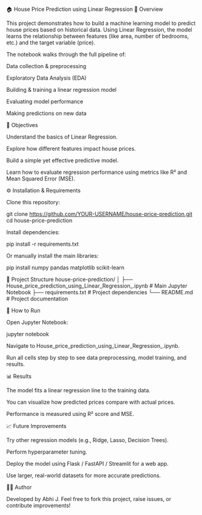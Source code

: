 🏠 House Price Prediction using Linear Regression
📌 Overview

This project demonstrates how to build a machine learning model to predict house prices based on historical data. Using Linear Regression, the model learns the relationship between features (like area, number of bedrooms, etc.) and the target variable (price).

The notebook walks through the full pipeline of:

Data collection & preprocessing

Exploratory Data Analysis (EDA)

Building & training a linear regression model

Evaluating model performance

Making predictions on new data

🎯 Objectives

Understand the basics of Linear Regression.

Explore how different features impact house prices.

Build a simple yet effective predictive model.

Learn how to evaluate regression performance using metrics like R² and Mean Squared Error (MSE).

⚙️ Installation & Requirements

Clone this repository:

git clone https://github.com/YOUR-USERNAME/house-price-prediction.git
cd house-price-prediction


Install dependencies:

pip install -r requirements.txt


Or manually install the main libraries:

pip install numpy pandas matplotlib scikit-learn

📂 Project Structure
house-price-prediction/
│
├── House_price_prediction_using_Linear_Regression_.ipynb   # Main Jupyter Notebook
├── requirements.txt                                        # Project dependencies
└── README.md                                               # Project documentation

🚀 How to Run

Open Jupyter Notebook:

jupyter notebook


Navigate to House_price_prediction_using_Linear_Regression_.ipynb.

Run all cells step by step to see data preprocessing, model training, and results.

📊 Results

The model fits a linear regression line to the training data.

You can visualize how predicted prices compare with actual prices.

Performance is measured using R² score and MSE.

📈 Future Improvements

Try other regression models (e.g., Ridge, Lasso, Decision Trees).

Perform hyperparameter tuning.

Deploy the model using Flask / FastAPI / Streamlit for a web app.

Use larger, real-world datasets for more accurate predictions.

🧑‍💻 Author

Developed by Abhi J.
Feel free to fork this project, raise issues, or contribute improvements!
